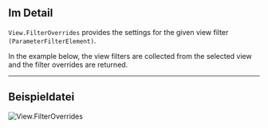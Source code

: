 ## Im Detail
`View.FilterOverrides` provides the settings for the given view filter `(ParameterFilterElement)`.

In the example below, the view filters are collected from the selected view and the filter overrides are returned.

___
## Beispieldatei

![View.FilterOverrides](./Revit.Elements.Views.View.FilterOverrides_img.jpg)
